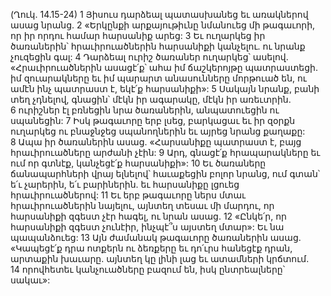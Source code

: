 (Ղուկ. 14.15-24)
1 Յիսուս դարձեալ պատասխանեց եւ առակներով ասաց նրանց. 2 «Երկընքի արքայութիւնը նմանուեց մի թագաւորի, որ իր որդու համար հարսանիք արեց: 3 Եւ ուղարկեց իր ծառաներին՝ հրաւիրուածներին հարսանիքի կանչելու. ու նրանք չուզեցին գալ: 4 Դարձեալ ուրիշ ծառաներ ուղարկեց՝ ասելով. «Հրաւիրուածներին ասացէ՛ք՝ ահա իմ ճաշկերոյթը պատրաստեցի. իմ զուարակները եւ իմ պարարտ անասունները մորթուած են, ու ամէն ինչ պատրաստ է, եկէ՛ք հարսանիքի»: 5 Սակայն նրանք, բանի տեղ չդնելով, գնացին՝ մէկն իր ագարակը, մէկն իր առեւտրին. 6 ուրիշներ էլ բռնեցին նրա ծառաներին, անպատուեցին ու սպանեցին: 7 Իսկ թագաւորը երբ լսեց, բարկացաւ եւ իր զօրքն ուղարկեց ու բնաջնջեց սպանողներին եւ այրեց նրանց քաղաքը: 8 Ապա իր ծառաներին ասաց. «Հարսանիքը պատրաստ է, բայց հրաւիրուածները արժանի չէին: 9 Արդ, գնացէ՛ք հրապարակները եւ ում որ գտնէք, կանչեցէ՛ք հարսանիքի»: 10 Եւ ծառաները ճանապարհների վրայ ելնելով՝ հաւաքեցին բոլոր նրանց, ում գտան՝ ե՛ւ չարերին, ե՛ւ բարիներին. եւ հարսանիքը լցուեց հրաւիրուածներով: 11 Եւ երբ թագաւորը ներս մտաւ հրաւիրուածներին նայելու, այնտեղ տեսաւ մի մարդու, որ հարսանիքի զգեստ չէր հագել, ու նրան ասաց. 12 «Ընկե՛ր, որ հարսանիքի զգեստ չունէիր, ինչպէ՞ս այստեղ մտար»: Եւ նա պապանձուեց: 13 Այն ժամանակ թագաւորը ծառաներին ասաց. «Կապեցէ՛ք դրա ոտքերն ու ձեռքերը եւ դո՛ւրս հանեցէք դրան, արտաքին խաւարը. այնտեղ կը լինի լաց եւ ատամների կրճտում. 14 որովհետեւ կանչուածները բազում են, իսկ ընտրեալները՝ սակաւ»:
